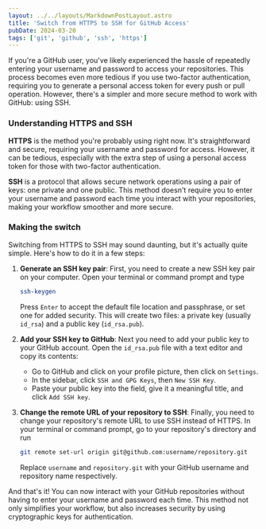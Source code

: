 ```yaml
---
layout: ../../layouts/MarkdownPostLayout.astro
title: 'Switch from HTTPS to SSH for GitHub Access'
pubDate: 2024-03-20
tags: ['git', 'github', 'ssh', 'https']
---
```


If you're a GitHub user, you've likely experienced the hassle of repeatedly entering your username and password to access your repositories. This process becomes even more tedious if you use two-factor authentication, requiring you to generate a personal access token for every push or pull operation. However, there's a simpler and more secure method to work with GitHub: using SSH.

### Understanding HTTPS and SSH

**HTTPS** is the method you're probably using right now. It's straightforward and secure, requiring your username and password for access. However, it can be tedious, especially with the extra step of using a personal access token for those with two-factor authentication.

**SSH** is a protocol that allows secure network operations using a pair of keys: one private and one public. This method doesn't require you to enter your username and password each time you interact with your repositories, making your workflow smoother and more secure.

### Making the switch

Switching from HTTPS to SSH may sound daunting, but it's actually quite simple. Here's how to do it in a few steps:

1. **Generate an SSH key pair**: First, you need to create a new SSH key pair on your computer. Open your terminal or command prompt and type

   ```sh
   ssh-keygen
   ```

   Press `Enter` to accept the default file location and passphrase, or set one for added security. This will create two files: a private key (usually `id_rsa`) and a public key (`id_rsa.pub`).

2. **Add your SSH key to GitHub**: Next you need to add your public key to your GitHub account. Open the `id_rsa.pub` file with a text editor and copy its contents:

   - Go to GitHub and click on your profile picture, then click on `Settings`.
   - In the sidebar, click `SSH and GPG Keys`, then `New SSH Key`.
   - Paste your public key into the field, give it a meaningful title, and click `Add SSH key`.

3. **Change the remote URL of your repository to SSH**: Finally, you need to change your repository's remote URL to use SSH instead of HTTPS. In your terminal or command prompt, go to your repository's directory and run

   ```sh
   git remote set-url origin git@github.com:username/repository.git
   ```

   Replace `username` and `repository.git` with your GitHub username and repository name respectively.

And that's it! You can now interact with your GitHub repositories without having to enter your username and password each time. This method not only simplifies your workflow, but also increases security by using cryptographic keys for authentication.
